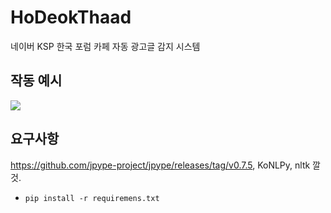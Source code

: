 # HoDeokThaad
네이버 KSP 한국 포럼 카페 자동 광고글 감지 시스템

## 작동 예시
![](https://cdn.discordapp.com/attachments/721006875122073650/798896072184823838/unknown.png)

## 요구사항
https://github.com/jpype-project/jpype/releases/tag/v0.7.5, KoNLPy, nltk 깔 것.  
+ `pip install -r requiremens.txt`
